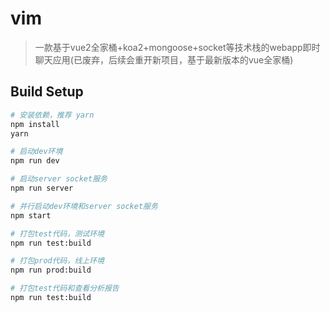 # vim

> 一款基于vue2全家桶+koa2+mongoose+socket等技术栈的webapp即时聊天应用(已废弃，后续会重开新项目，基于最新版本的vue全家桶)

## Build Setup

``` bash
# 安装依赖，推荐 yarn
npm install
yarn

# 启动dev环境
npm run dev

# 启动server socket服务
npm run server

# 并行启动dev环境和server socket服务
npm start

# 打包test代码，测试环境
npm run test:build

# 打包prod代码，线上环境
npm run prod:build

# 打包test代码和查看分析报告
npm run test:build
```

